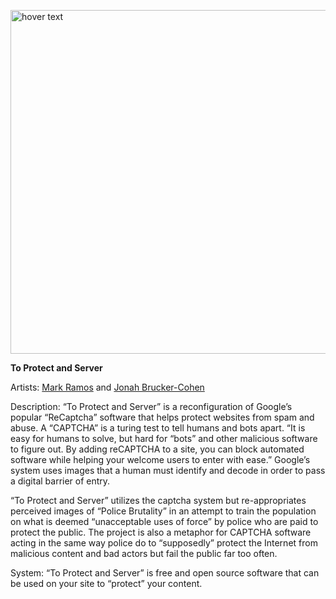<p align="left">
  <img src="http://www.coin-operated.com/wp-content/uploads/2020/07/protectandserver.jpg" width="550" title="hover text">
</p>

__To Protect and Server__

Artists: [Mark Ramos](https://www.markhramos.net) and [Jonah Brucker-Cohen](https://www.coin-operated.com)

Description: “To Protect and Server” is a reconfiguration of Google’s popular “ReCaptcha” software that helps protect websites from spam and abuse.  A “CAPTCHA” is a turing test to tell humans and bots apart. “It is easy for humans to solve, but hard for “bots” and other malicious software to figure out. By adding reCAPTCHA to a site, you can block automated software while helping your welcome users to enter with ease.” Google’s system uses images that a human must identify and decode in order to pass a digital barrier of entry.

 “To Protect and Server” utilizes the captcha system but re-appropriates perceived images of “Police Brutality” in an attempt to train the population on what is deemed “unacceptable uses of force” by police who are paid to protect the public. The project is also a metaphor for CAPTCHA software acting in the same way police do to “supposedly” protect the Internet from malicious content and bad actors but fail the public far too often.

System:
“To Protect and Server” is free and open source software that can be used on your site to “protect” your content.
